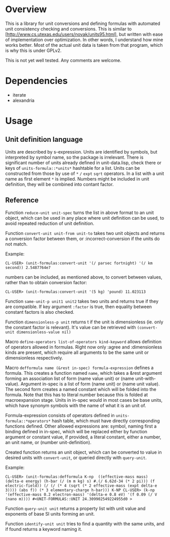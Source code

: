 # Overview

This is a library for unit conversions and defining formulas with automated unit consistency
checking and conversions. This is similar to [http://www.cs.utexas.edu/users/novak/units95.html],
but written with ease of implementation over optimization. In other words, I understand how mine
works better. Most of the actual unit data is taken from that program, which is why this is under
GPLv2.

This is not yet well tested. Any comments are welcome.

# Dependencies

- iterate
- alexandria

# Usage
## Unit definition language

Units are described by s-expression. Units are identified by symbols, but interpreted by symbol
name, so the package is irrelevant. There is significant number of units already defined in
unit-data.lisp, check there or keys of `units-formula::*units*` hashtable for a list. Units can be
constructed from those by use of `*` `/` `expt` `sqrt` operators. In a list with a unit name as
first element `*` is implied. Numbers might be included in unit definition, they will be combined
into contant factor.

## Reference

Function `reduce-unit unit-spec` turns the list in above format to an unit object, which can be used
in any place where unit definition can be used, to avoid repeated reduction of unit definition.

Function `convert-unit unit-from unit-to` takes two unit objects and returns a conversion factor
between them, or :incorrect-conversion if the units do not match.

Example:

`CL-USER> (unit-formulas:convert-unit '(/ parsec fortnight) '(/ km second))
2.5487764e7`

numbers can be included, as mentioned above, to convert between values, rather than to obtain
conversion factor:

`CL-USER> (unit-formulas:convert-unit '(5 kg) 'pound)
11.023113`

Function `same-unit-p unit1 unit2` takes two units and returns true if they are compatible. If key
argument `:factor` is true, then equality between constant factors is also checked.

Function `dimensionless-p unit` returns t if the unit is dimensionless (ie. only the constant factor
is relevant). It's value can be retrieved with `(convert-unit dimensionless-value nil)`

Macro `define-operators list-of-operators kind-keyword` allows definition of operators allowed in
formulas. Right now only :agree and :dimensionless kinds are present, which require all arguments to
be the same unit or dimensionless respectively.

Macro `defformula name (&rest in-spec) formula-expression` defines a formula. This creates a
function named `name`, which takes a &rest argument forming an association list of form (name value
unit) or (name unit-with-value). Argument in-spec is a list of form (name unit) or (name unit
value). The second form creates a named constant which will be folded into the formula. Note that
this has to literal number because this is folded at macroexpansion stage. Units in in-spec would in
most cases be base units, which have synonym symbols with the name of what it is an unit of.

Formula-expression consists of operators defined in `units-formula::*operators*` hash table, which
must have directly corresponding functions defined. Other allowed expressions are: symbol, naming
first a binding defined in in-spec, which will be replaced either by function argument or constant
value, if provided, a literal constant, either a number, an unit name, or (number unit-definition).

Created function returns an unit object, which can be converted to value in desired units with
`convert-unit`, or queried directly with `query-unit`.

Example:

`CL-USER> (unit-formulas:defformula K-np 
                                    ((effective-mass mass)
                                     (delta-e energy)
                                     (h-bar (/ (m m kg) s) #.(/ 6.62d-34 (* 2 pi)))
			             (f electric-field))
               (/ (/ (* 4 (sqrt (* 2 effective-mass (expt delta-e 3))))
                     (abs f))
		  (* 3 elementary-charge h-bar)))
K-NP
CL-USER> (k-np '(effective-mass 0.2 electron-mass) '(delta-e 0.8 eV) '(f 0.09 (/ V (nano m))))
#<UNIT-FORMULAS::UNIT 24.309902549224955d0 >`

Function `query-unit unit` returns a property list with unit value and exponents of base SI units
forming an unit.

Function `identify-unit unit` tries to find a quantity with the same units, and if found returns a
keyword naming it.